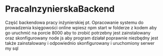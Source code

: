# PracaInzynierskaBackend
Część backendowa pracy inżynierskiej pt. Opracowanie systemu do prowadzenia księgowości online
wpiesz npm start w folderze z kodem aby go uruchmić na porcie 8000
aby to zrobić potrzebny jest  zainstalowany oraz skonfigurowany node js 
aby program działał poprawnie niezbędny jest także zainstalowany i odpowiednio skonfigurowany i uruchomiony serwer my sql

